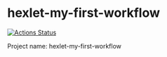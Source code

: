# hexlet-my-first-workflow
[![Actions Status](https://github.com/StasMasorov/hexlet-my-first-workflow/workflows/hello-world.yml/badge.svg)](https://github.com/StasMasorov/hexlet-my-first-workflow/actions)


Project name: hexlet-my-first-workflow
